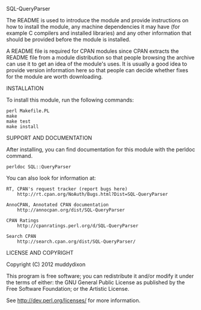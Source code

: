 SQL-QueryParser

The README is used to introduce the module and provide instructions on
how to install the module, any machine dependencies it may have (for
example C compilers and installed libraries) and any other information
that should be provided before the module is installed.

A README file is required for CPAN modules since CPAN extracts the README
file from a module distribution so that people browsing the archive
can use it to get an idea of the module's uses. It is usually a good idea
to provide version information here so that people can decide whether
fixes for the module are worth downloading.


INSTALLATION

To install this module, run the following commands:

	perl Makefile.PL
	make
	make test
	make install

SUPPORT AND DOCUMENTATION

After installing, you can find documentation for this module with the
perldoc command.

    perldoc SQL::QueryParser

You can also look for information at:

    RT, CPAN's request tracker (report bugs here)
        http://rt.cpan.org/NoAuth/Bugs.html?Dist=SQL-QueryParser

    AnnoCPAN, Annotated CPAN documentation
        http://annocpan.org/dist/SQL-QueryParser

    CPAN Ratings
        http://cpanratings.perl.org/d/SQL-QueryParser

    Search CPAN
        http://search.cpan.org/dist/SQL-QueryParser/


LICENSE AND COPYRIGHT

Copyright (C) 2012 muddydixon

This program is free software; you can redistribute it and/or modify it
under the terms of either: the GNU General Public License as published
by the Free Software Foundation; or the Artistic License.

See http://dev.perl.org/licenses/ for more information.

